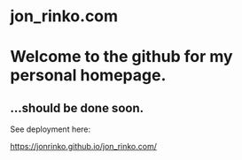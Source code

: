 # jon_rinko.com
<h1>Welcome to the github for my personal homepage.</h1>
<h2>...should be done soon.</h2>

See deployment here: 

https://jonrinko.github.io/jon_rinko.com/
